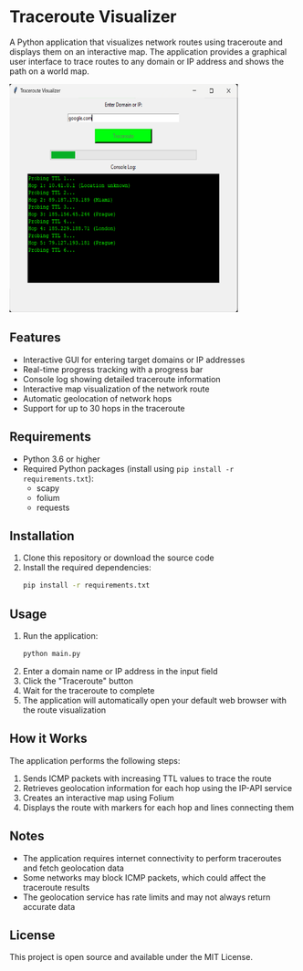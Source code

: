 # Traceroute Visualizer

A Python application that visualizes network routes using traceroute and displays them on an interactive map. The application provides a graphical user interface to trace routes to any domain or IP address and shows the path on a world map.

<img src="/screenshots/screenshot-1.png" width="400" height="400">

## Features

- Interactive GUI for entering target domains or IP addresses
- Real-time progress tracking with a progress bar
- Console log showing detailed traceroute information
- Interactive map visualization of the network route
- Automatic geolocation of network hops
- Support for up to 30 hops in the traceroute

## Requirements

- Python 3.6 or higher
- Required Python packages (install using `pip install -r requirements.txt`):
  - scapy
  - folium
  - requests

## Installation

1. Clone this repository or download the source code
2. Install the required dependencies:
   ```bash
   pip install -r requirements.txt
   ```

## Usage

1. Run the application:
   ```bash
   python main.py
   ```
2. Enter a domain name or IP address in the input field
3. Click the "Traceroute" button
4. Wait for the traceroute to complete
5. The application will automatically open your default web browser with the route visualization

## How it Works

The application performs the following steps:
1. Sends ICMP packets with increasing TTL values to trace the route
2. Retrieves geolocation information for each hop using the IP-API service
3. Creates an interactive map using Folium
4. Displays the route with markers for each hop and lines connecting them

## Notes

- The application requires internet connectivity to perform traceroutes and fetch geolocation data
- Some networks may block ICMP packets, which could affect the traceroute results
- The geolocation service has rate limits and may not always return accurate data

## License

This project is open source and available under the MIT License. 
